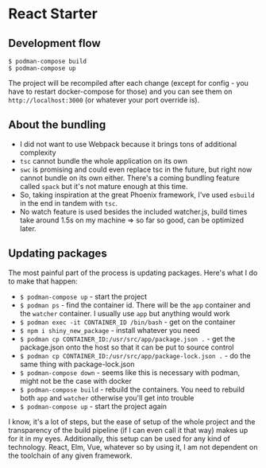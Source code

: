 # React Starter

## Development flow

```
$ podman-compose build
$ podman-compose up
```

The project will be recompiled after each change (except for config - you have to restart docker-compose for those) and you can see them on `http://localhost:3000` (or whatever your port override is).


## About the bundling

* I did not want to use Webpack because it brings tons of additional complexity
* `tsc` cannot bundle the whole application on its own
* `swc` is promising and could even replace tsc in the future, but right now cannot bundle on its own either. There's a coming bundling feature called `spack` but it's not mature enough at this time.
* So, taking inspiration at the great Phoenix framework, I've used `esbuild` in the end in tandem with `tsc`.
* No watch feature is used besides the included watcher.js, build times take around 1.5s on my machine => so far so good, can be optimized later.

## Updating packages

The most painful part of the process is updating packages. Here's what I do to make that happen:

* `$ podman-compose up` - start the project
* `$ podman ps` - find the container id. There will be the `app` container and the `watcher` container. I usually use `app` but anything would work
* `$ podman exec -it CONTAINER_ID /bin/bash` - get on the container
* `$ npm i shiny_new_package` - install whatever you need
* `$ podman cp CONTAINER_ID:/usr/src/app/package.json .` - get the package.json onto the host so that it can be put to source control
* `$ podman cp CONTAINER_ID:/usr/src/app/package-lock.json .` - do the same thing with package-lock.json
* `$ podman-compose down` - seems like this is necessary with podman, might not be the case with docker
* `$ podman-compose build` - rebuild the containers. You need to rebuild both `app` and `watcher` otherwise you'll get into trouble
* `$ podman-compose up` - start the project again

I know, it's a lot of steps, but the ease of setup of the whole project and the transparency of the build pipeline (if I can even call it that way) makes up for it in my eyes. Additionally, this setup can be used for any kind of technology. React, Elm, Vue, whatever so by using it, I am not dependent on the toolchain of any given framework.
